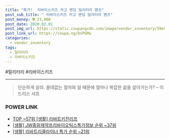 ```yaml
--- 
title: "특가!  리바이스키즈 카고 밴딩 밀리터리 팬츠" 
post_sub_title: " 리바이스키즈 카고 밴딩 밀리터리 팬츠" 
post_money: ₩ 23,800 
post_date: 2020.02.01 
post_img_url: https://static.coupangcdn.com/image/vendor_inventory/59e9/8ed3274f25b885d7cfcf7b08afe6744c6d0366b893e8fdfd628b2455dd00.jpg 
post_link_url: https://coupa.ng/bnPGMu 
categories: 
  - vendor_inventory 
tags: 
  - 밀리터리 
  - 리바이스키즈 
--- 
```

  #밀리터리 #리바이스키즈 
<hr> 

> 단순하게 살라. 쓸데없는 절차와 일 때문에 얼마나 복잡한 삶을 살아가는가? – 이드리스 샤흐 


### POWER LINK

* <a href="https://blog.naver.com/fasyy4321/221783702149" target="_blank"> TOP ~57위 [생활] 리바트키친리프</a>
* <a href="https://blog.naver.com/sakai111/221772961682" target="_blank"> [생활] JW중외제약프리바이오틱스특가정보 순위 ~37위</a>
* <a href="https://blog.naver.com/sakai111/221783989185" target="_blank"> [생활] 리바트리클라이너 특가 순위 ~21위</a>
